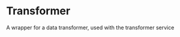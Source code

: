 Transformer
===========================

A wrapper for a data transformer, used with the transformer service
